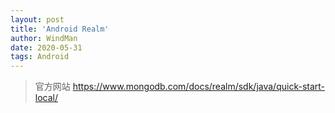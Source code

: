 ```yaml
---
layout: post
title: 'Android Realm'
author: WindMan
date: 2020-05-31
tags: Android 
---
```



>官方网站 https://www.mongodb.com/docs/realm/sdk/java/quick-start-local/

